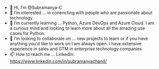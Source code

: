 - 👋 Hi, I’m @Subramanya-C
- 👀 I’m interested ... in conencting with people who are passionate about technology.
- 🌱 I’m currently learning ... Python, Azure DevOps and Azure Cloud. I am a curious mind and looking to learn more about all the amazing use cases for Python. 
- 💞️ I’m looking to collaborate on ... new projects to learn or if you have anything you'd like to work on I am always open. I have extensive experience in sales and GTM in enterprise technology companies 
- 📫 How to reach me ...  LinkedIn: https://www.linkedin.com/in/subramanyachand/

<!---
Subramanya-C/Subramanya-C is a ✨ special ✨ repository because its `README.md` (this file) appears on your GitHub profile.
You can click the Preview link to take a look at your changes.
--->
